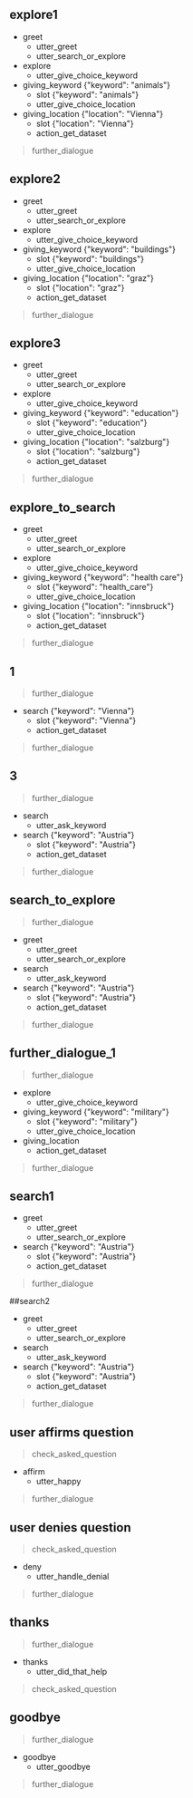 
## explore1             
* greet
  - utter_greet
  - utter_search_or_explore
* explore               
  - utter_give_choice_keyword
* giving_keyword {"keyword": "animals"}
  - slot {"keyword": "animals"}
  - utter_give_choice_location
* giving_location {"location": "Vienna"}
  - slot {"location": "Vienna"}
  - action_get_dataset
> further_dialogue

## explore2
* greet
  - utter_greet
  - utter_search_or_explore           
* explore               
  - utter_give_choice_keyword
* giving_keyword {"keyword": "buildings"}
  - slot {"keyword": "buildings"}
  - utter_give_choice_location
* giving_location {"location": "graz"}
  - slot {"location": "graz"}
  - action_get_dataset
> further_dialogue



## explore3 
* greet         
  - utter_greet
  - utter_search_or_explore
* explore  
  - utter_give_choice_keyword
* giving_keyword {"keyword": "education"}
  - slot {"keyword": "education"}
  - utter_give_choice_location
* giving_location {"location": "salzburg"}
  - slot {"location": "salzburg"}
  - action_get_dataset
> further_dialogue


## explore_to_search
* greet          
  - utter_greet
  - utter_search_or_explore
* explore  
  - utter_give_choice_keyword
* giving_keyword {"keyword": "health care"}
  - slot {"keyword": "health_care"}
  - utter_give_choice_location
* giving_location {"location": "innsbruck"}
  - slot {"location": "innsbruck"}
  - action_get_dataset
> further_dialogue

## 1
> further_dialogue
* search {"keyword": "Vienna"}
  - slot {"keyword": "Vienna"}
  - action_get_dataset
> further_dialogue
  
## 3
> further_dialogue
* search
  - utter_ask_keyword
* search {"keyword": "Austria"}
  - slot {"keyword": "Austria"}
  - action_get_dataset
> further_dialogue

## search_to_explore 
> further_dialogue
* greet         
  - utter_greet
  - utter_search_or_explore
* search
   - utter_ask_keyword
* search {"keyword": "Austria"}
  - slot {"keyword": "Austria"}
  - action_get_dataset
> further_dialogue

## further_dialogue_1
> further_dialogue
* explore   
  - utter_give_choice_keyword
* giving_keyword {"keyword": "military"}
  - slot {"keyword": "military"}
  - utter_give_choice_location
* giving_location
  - action_get_dataset
> further_dialogue


## search1
* greet
  - utter_greet
  - utter_search_or_explore
* search {"keyword": "Austria"}
  - slot {"keyword": "Austria"}
  - action_get_dataset
> further_dialogue


##search2
* greet
  - utter_greet
  - utter_search_or_explore
* search
  - utter_ask_keyword
* search {"keyword": "Austria"}
  - slot {"keyword": "Austria"}
  - action_get_dataset
> further_dialogue


## user affirms question
> check_asked_question
* affirm
  - utter_happy
> further_dialogue
  
## user denies question
> check_asked_question
* deny
  - utter_handle_denial
> further_dialogue

## thanks
> further_dialogue
* thanks
  - utter_did_that_help
> check_asked_question

## goodbye
> further_dialogue
* goodbye
  - utter_goodbye
> further_dialogue